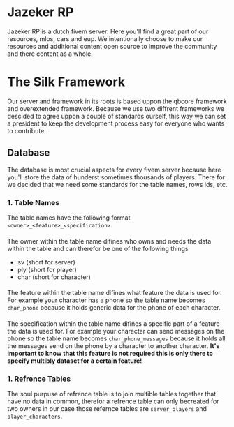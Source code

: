 # Jazeker RP

Jazeker RP is a dutch fivem server. Here you'll find a great part of our resources, mlos, cars and eup. We intentionally choose to make our resources and additional content open source to improve the community and there content as a whole.

# The Silk Framework
Our server and framework in its roots is based uppon the qbcore framework and overextended framework. Because we use two diffrent frameworks we descided to agree uppon a couple of standards ourself, this way we can set a president to keep the development process easy for everyone who wants to contribute.

## Database
The database is most crucial aspects for every fivem server because here you'll store the data of hunderst sometimes thousands of players. There for we decided that we need some standards for the table names, rows ids, etc.

### 1. Table Names
The table names have the following format `<owner>_<feature>_<specification>`.

#### <owner>
The owner within the table name difines who owns and needs the data within the table and can therefor be one of the following things
- sv (short for server)
- ply (short for player)
- char (short for character)

#### <feature>
The feature within the table name difines what feature the data is used for. For example your character has a phone so the table name becomes `char_phone` because it holds generic data for the phone of each character.

#### <specification>
The specification within the table name difines a specific part of a feature the data is used for. For example your character can send messages on the phone so the table name becomes `char_phone_messages` because it holds all the messages send on the phone by a character to another character. **It's important to know that this feature is not required this is only there to specify multibly dataset for a certain feature!**

### 1. Refrence Tables
The soul purpuse of refrence table is to join multible tables together that have no data in common, therefor a refrence table can only becreated for two owners in our case those refernce tables are `server_players` and `player_characters`.

